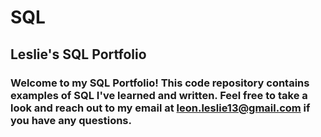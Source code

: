 # SQL
## Leslie's SQL Portfolio

### Welcome to my SQL Portfolio! This code repository contains examples of SQL I've learned and written. Feel free to take a look and reach out to my email at leon.leslie13@gmail.com if you have any questions. 
